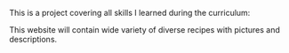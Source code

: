 This is a project covering all skills I learned during the curriculum:



This website will contain wide variety of diverse recipes with pictures and descriptions.